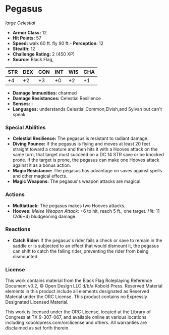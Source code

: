 # Pegasus

*large* *Celestial*

- **Armor Class:** 12
- **Hit Points:** 57 
- **Speed:** walk 60 ft. fly 90 ft.- **Perception**: 12
- **Stealth**: 12
- **Challenge Rating:** 2 (450 XP)
- **Source:** Black Flag,

| STR | DEX | CON | INT | WIS | CHA |
| --- | --- | --- | --- | --- | --- |
| +4 | +2 | +3 | +0 | +2 | +1 |

- **Damage Immunities:** charmed
- **Damage Resistances:** Celestial Resilience
- **Senses:** -
- **Languages:** understands Celestial,Common,Elvish,and Sylvan but can't speak

### Special Abilities

- **Celestial Resilience:** The pegasus is resistant to radiant damage.
- **Diving Pounce:** If the pegasus is flying and moves at least 20 feet straight toward a creature and then hits it with a Hooves attack on the same turn, that target must succeed on a DC 14 STR save or be knocked prone. If the target is prone, the pegasus can make one Hooves attack against it as a bonus action.
- **Magic Resistance:** The pegasus has advantage on saves against spells and other magical effects.
- **Magic Weapons:** The pegasus's weapon attacks are magical.

### Actions

- **Multiattack:** The pegasus makes two Hooves attacks.
- **Hooves:** _Melee Weapon Attack:_ +6 to hit, reach 5 ft., one target. _Hit:_ 11 (2d6+4) bludgeoning damage.

### Reactions

- **Catch Rider:** If the pegasus's rider fails a check or save to remain in the saddle or is subjected to an effect that would dismount it, the pegasus can shift to catch the falling rider, preventing the rider from being dismounted.


### License

This work contains material from the Black Flag Roleplaying Reference Document v0.2, © Open Design LLC d/b/a Kobold Press. Reserved Material elements in this product include all elements designated as Reserved Material under the ORC License. This product contains no Expressly Designated Licensed Material.

This work is licensed under the ORC License, located at the Library of Congress at TX 9-307-067, and available online at various locations including koboldpress.com/orclicense and others. All warranties are disclaimed as set forth therein.
